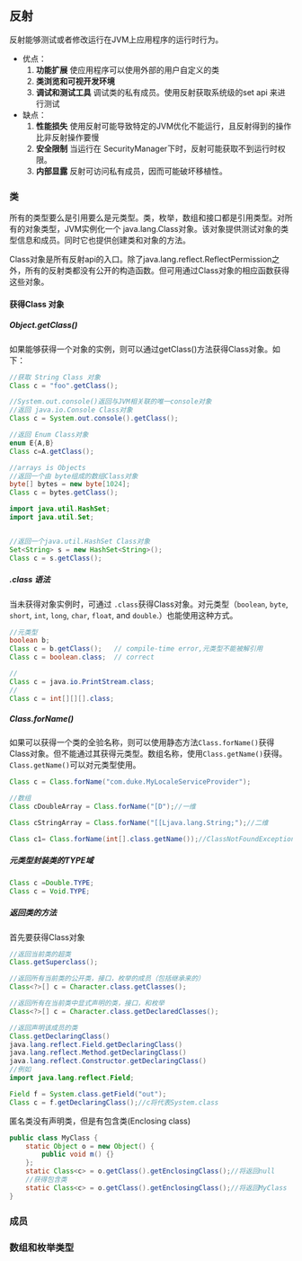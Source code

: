 ## 反射

反射能够测试或者修改运行在JVM上应用程序的运行时行为。

* 优点：
  1. **功能扩展** 使应用程序可以使用外部的用户自定义的类
  2. **类浏览和可视开发环境** 
  3. **调试和测试工具** 调试类的私有成员。使用反射获取系统级的set api 来进行测试
* 缺点：
  1. **性能损失** 使用反射可能导致特定的JVM优化不能运行，且反射得到的操作比非反射操作要慢
  2. **安全限制** 当运行在 SecurityManager下时，反射可能获取不到运行时权限。
  3. **内部显露** 反射可访问私有成员，因而可能破坏移植性。

### 类

所有的类型要么是引用要么是元类型。类，枚举，数组和接口都是引用类型。对所有的对象类型，JVM实例化一个 java.lang.Class对象。该对象提供测试对象的类型信息和成员。同时它也提供创建类和对象的方法。

Class对象是所有反射api的入口。除了java.lang.reflect.ReflectPermission之外，所有的反射类都没有公开的构造函数。但可用通过Class对象的相应函数获得这些对象。

#### 获得Class 对象

##### Object.getClass()

如果能够获得一个对象的实例，则可以通过getClass()方法获得Class对象。如下：

```java
//获取 String Class 对象
Class c = "foo".getClass();

//System.out.console()返回与JVM相关联的唯一console对象
//返回 java.io.Console Class对象
Class c = System.out.console().getClass();

//返回 Enum Class对象
enum E{A,B}
Class c=A.getClass();

//arrays is Objects 
//返回一个由 byte组成的数组Class对象
byte[] bytes = new byte[1024];
Class c = bytes.getClass();

import java.util.HashSet;
import java.util.Set;


//返回一个java.util.HashSet Class对象
Set<String> s = new HashSet<String>();
Class c = s.getClass();
```

##### .class 语法

当未获得对象实例时，可通过 `.class`获得Class对象。对元类型（`boolean`, `byte`, `short`, `int`, `long`, `char`, `float`, and `double`.）也能使用这种方式。

```java
//元类型
boolean b;
Class c = b.getClass();   // compile-time error,元类型不能被解引用
Class c = boolean.class;  // correct

//
Class c = java.io.PrintStream.class;
//
Class c = int[][][].class;
```

##### Class.forName()

如果可以获得一个类的全验名称，则可以使用静态方法`Class.forName()`获得Class对象。但不能通过其获得元类型。数组名称，使用`Class.getName()`获得。`Class.getName()`可以对元类型使用。

```java
Class c = Class.forName("com.duke.MyLocaleServiceProvider");

//数组
Class cDoubleArray = Class.forName("[D");//一维

Class cStringArray = Class.forName("[[Ljava.lang.String;");//二维

Class c1= Class.forName(int[].class.getName());//ClassNotFoundException
```

##### 元类型封装类的TYPE域

```java
Class c =Double.TYPE;
Class c = Void.TYPE;
```

##### 返回类的方法

首先要获得Class对象

```java
//返回当前类的超类
Class.getSuperclass();

//返回所有当前类的公开类，接口，枚举的成员（包括继承来的）
Class<?>[] c = Character.class.getClasses();

//返回所有在当前类中显式声明的类，接口，和枚举
Class<?>[] c = Character.class.getDeclaredClasses();

//返回声明该成员的类
Class.getDeclaringClass()
java.lang.reflect.Field.getDeclaringClass()
java.lang.reflect.Method.getDeclaringClass()
java.lang.reflect.Constructor.getDeclaringClass()
//例如    
import java.lang.reflect.Field;

Field f = System.class.getField("out");
Class c = f.getDeclaringClass();//c将代表System.class
```

匿名类没有声明类，但是有包含类(Enclosing class)

```java
public class MyClass {
    static Object o = new Object() {
        public void m() {} 
    };
    static Class<c> = o.getClass().getEnclosingClass();//将返回null
    //获得包含类
    static Class<c> = o.getClass().getEnclosingClass();//将返回MyClass
}
```



### 成员

### 数组和枚举类型

